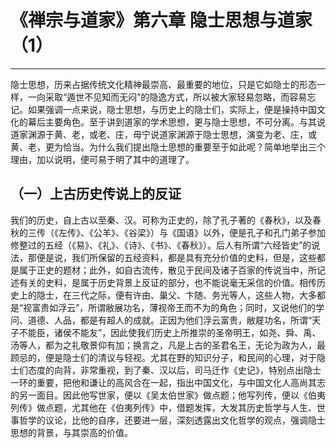 # 《禅宗与道家》第六章 隐士思想与道家（1）

------

隐士思想，历来占据传统文化精神最崇高、最重要的地位，只是它如隐士的形态一样，一向采取“遁世不见知而无闷”的隐逸方式，所以被大家轻易忽略，而容易忘记。如果强调一点来说，隐士思想，与历史上的隐士们，实际上，便是操持中国文化的幕后主要角色。至于讲到道家的学术思想，更与隐士思想，不可分离。与其说道家渊源于黄、老，或老、庄，毋宁说道家渊源于隐士思想，演变为老、庄，或黄、老，更为恰当。为什么我们提出隐士思想的重要至于如此呢？简单地举出三个理由，加以说明，便可易于明了其中的道理了。

## （一）上古历史传说上的反证

我们的历史，自上古以至秦、汉。可称为正史的，除了孔子著的《春秋》，以及春秋的三传（《左传》、《公羊》、《谷梁》）与《国语》以外，便是孔子和孔门弟子参加修整过的五经（《易》、《礼》、《诗》、《书》、《春秋》）。后人有所谓“六经皆史”的说法，那便是说，我们所保留的五经资料，都是具有充分价值的史料，但是，这些都是属于正史的题材；此外，如自古流传，散见于民间及诸子百家的传说当中，所记述有关的史料，是属于历史背景上反证的部分，也不能说毫无采信的价值。相传历史上的隐士，在三代之际，便有许由、巢父、卞随、务光等人，这些人物，大多都是“视富贵如浮云”，所谓敝展功名，薄视帝王而不为的角色；同时，又说他们的学问、道德、人品，都是有超人的成就。正因为他们浮云富贵，敝屣功名，所谓“天子不能臣，诸侯不能友”，因此使我们历史上所推崇的圣帝明王，如尧、舜、禹、汤等人，都为之礼敬景仰有加；换言之，凡是上古的圣君名王，无论为政为人，最顾忌的，便是隐士们的清议与轻视。尤其在野的知识分子，和民间的心理，对于隐士们态度的向背，非常重视，到了秦、汉以后，司马迁作《史记》，特别点出隐士一环的重要，把他和谦让的高风合在一起，指出中国文化，与中国文化人高尚其志的另一面目。因此他写世家，便以《吴太伯世家》做点题；他写列传，便以《伯夷列传》做点题，尤其他在《伯夷列传》中，借题发挥，大发其历史哲学与人生、世事哲学的议论，比他的自序，还要进一层，深刻透露出文化哲学的观点，强调隐士思想的背景，与其崇高的价值。

